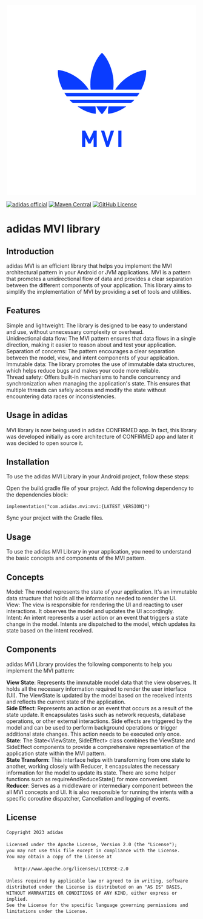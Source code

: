 <div align="center">
  <img style='width: 500px' src="assets/mvi_logo.png" alt="adidas mvi Logo"/>
</div>

[![adidas official](https://img.shields.io/badge/adidas-official-000000)](https://github.com/adidas)
[![Maven Central](https://img.shields.io/maven-central/v/com.adidas.mvi/mvi)](https://mvnrepository.com/artifact/com.adidas.mvi/mvi)
[![GitHub License](https://img.shields.io/badge/license-Apache%20License%202.0-blue.svg?style=flat)](http://www.apache.org/licenses/LICENSE-2.0)

# adidas MVI library

## Introduction
adidas MVI is an efficient library that helps you implement the MVI architectural pattern in your Android or JVM applications. MVI is a pattern that promotes a unidirectional flow of data and provides a clear separation between the different components of your application. This library aims to simplify the implementation of MVI by providing a set of tools and utilities.

## Features
Simple and lightweight: The library is designed to be easy to understand and use, without unnecessary complexity or overhead.<br>
Unidirectional data flow: The MVI pattern ensures that data flows in a single direction, making it easier to reason about and test your application.<br>
Separation of concerns: The pattern encourages a clear separation between the model, view, and intent components of your application.<br>
Immutable data: The library promotes the use of immutable data structures, which helps reduce bugs and makes your code more reliable.<br>
Thread safety: Offers built-in mechanisms to handle concurrency and synchronization when managing the application's state. This ensures that multiple threads can safely access and modify the state without encountering data races or inconsistencies.<br>

## Usage in adidas
MVI library is now being used in adidas CONFIRMED app. In fact, this library was developed initially as core architecture of CONFIRMED app and later it was decided to open source it.

## Installation
To use the adidas MVI Library in your Android project, follow these steps:

Open the build.gradle file of your project.
Add the following dependency to the dependencies block:
```
implementation("com.adidas.mvi:mvi:{LATEST_VERSION}")
```
Sync your project with the Gradle files.
## Usage
To use the adidas MVI Library in your application, you need to understand the basic concepts and components of the MVI pattern.

## Concepts
Model: The model represents the state of your application. It's an immutable data structure that holds all the information needed to render the UI.<br>
View: The view is responsible for rendering the UI and reacting to user interactions. It observes the model and updates the UI accordingly.<br>
Intent: An intent represents a user action or an event that triggers a state change in the model. Intents are dispatched to the model, which updates its state based on the intent received.<br>
## Components
adidas MVI Library provides the following components to help you implement the MVI pattern:

**View State**: Represents the immutable model data that the view observes. It holds all the necessary information required to render the user interface (UI). The ViewState is updated by the model based on the received intents and reflects the current state of the application.<br>
**Side Effect**: Represents an action or an event that occurs as a result of the state update. It encapsulates tasks such as network requests, database operations, or other external interactions. Side effects are triggered by the model and can be used to perform background operations or trigger additional state changes. This action needs to be executed only once.<br>
**State**: The State<ViewState, SideEffect> class combines the ViewState and SideEffect components to provide a comprehensive representation of the application state within the MVI pattern.<br>
**State Transform**: This interface helps with transforming from one state to another, working closely with Reducer, it encapsulates the necessary information for the model to update its state. There are some helper functions such as requireAndReduceState() for more convenient.<br>
**Reducer**: Serves as a middleware or intermediary component between the all MVI concepts and UI. It is also responsible for running the intents with a specific coroutine dispatcher, Cancellation and logging of events.<br>

License
-------

```
Copyright 2023 adidas

Licensed under the Apache License, Version 2.0 (the "License");
you may not use this file except in compliance with the License.
You may obtain a copy of the License at

   http://www.apache.org/licenses/LICENSE-2.0

Unless required by applicable law or agreed to in writing, software
distributed under the License is distributed on an "AS IS" BASIS,
WITHOUT WARRANTIES OR CONDITIONS OF ANY KIND, either express or implied.
See the License for the specific language governing permissions and
limitations under the License.
```